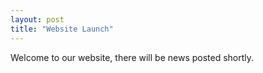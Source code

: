 ```yaml
---
layout: post
title: "Website Launch"
---
```


Welcome to our website, there will be news posted shortly.

